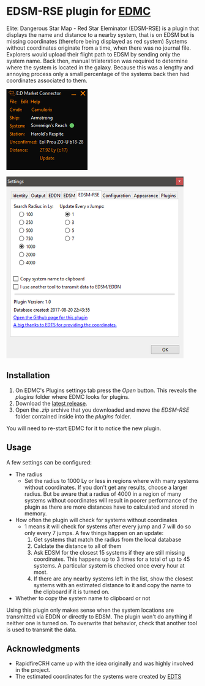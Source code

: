 # EDSM-RSE plugin for [EDMC](https://github.com/Marginal/EDMarketConnector/wiki)

Elite: Dangerous Star Map - Red Star Eleminator (EDSM-RSE) is a plugin that displays the name and distance to a nearby system, that is on EDSM but is missing coordinates (therefore being displayed as red system)
Systems without coordinates originate from a time, when there was no journal file. Explorers would upload their flight path to EDSM by sending only the system name. Back then, manual trilateration was required to determine where the system is located in the galaxy. Because this was a lengthy and annoying process only a small percentage of the systems back then had coordinates associated to them.

![Screenshot](img/main_window.png)

![Screenshot](img/settings.png)

## Installation

1. On EDMC's Plugins settings tab press the _Open_ button. This reveals the _plugins_ folder where EDMC looks for plugins.
2. Download the [latest release](https://github.com/Thurion/EDSM-RSE-for-EDMC/releases).
3. Open the _.zip_ archive that you downloaded and move the _EDSM-RSE_ folder contained inside into the _plugins_ folder.

You will need to re-start EDMC for it to notice the new plugin.

## Usage

A few settings can be configured:
* The radius
    * Set the radius to 1000 Ly or less in regions where with many systems without coordinates. If you don't get any results, choose a larger radius. But be aware that a radius of 4000 in a region of many systems without coordinates will result in poorer performance of the plugin as there are more distances have to calculated and stored in memory.
* How often the plugin will check for systems without coordinates
    * 1 means it will check for systems after every jump and 7 will do so only every 7 jumps. A few things happen on an update: 
	    1. Get systems that match the radius from the local database
		2. Calclate the distance to all of them
		3. Ask EDSM for the closest 15 systems if they are still missing coordinates. This happens up to 3 times for a total of up to 45 systems. A particular system is checked once every hour at most.
		4. If there are any nearby systems left in the list, show the closest systems with an estimated distance to it and copy the name to the clipboard if it is turned on.
* Whether to copy the system name to clipboard or not

Using this plugin only makes sense when the system locations are transmitted via EDDN or directly to EDSM. The plugin won't do anything if neither one is turned on. To overwrite that behavior, check that another tool is used to transmit the data.

## Acknowledgments

* RapidfireCRH came up with the idea originally and was highly involved in the project.
* The estimated coordinates for the systems were created by [EDTS](https://bitbucket.org/Esvandiary/edts)
